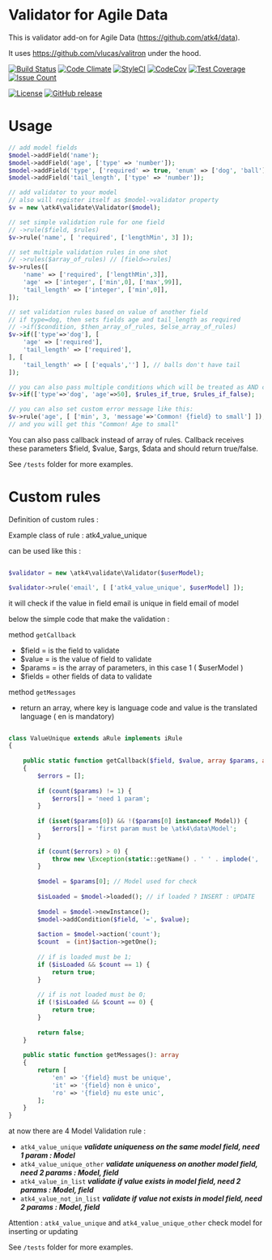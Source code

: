 # Validator for Agile Data

This is validator add-on for Agile Data (https://github.com/atk4/data).

It uses https://github.com/vlucas/valitron under the hood.


[![Build Status](https://travis-ci.org/atk4/validate.png?branch=develop)](https://travis-ci.org/atk4/validate)
[![Code Climate](https://codeclimate.com/github/atk4/validate/badges/gpa.svg)](https://codeclimate.com/github/atk4/validate)
[![StyleCI](https://styleci.io/repos/161695320/shield)](https://styleci.io/repos/161695320)
[![CodeCov](https://codecov.io/gh/atk4/validate/branch/develop/graph/badge.svg)](https://codecov.io/gh/atk4/validate)
[![Test Coverage](https://codeclimate.com/github/atk4/validate/badges/coverage.svg)](https://codeclimate.com/github/atk4/validate/coverage)
[![Issue Count](https://codeclimate.com/github/atk4/validate/badges/issue_count.svg)](https://codeclimate.com/github/atk4/validate)

[![License](https://poser.pugx.org/atk4/validate/license)](https://packagist.org/packages/atk4/validate)
[![GitHub release](https://img.shields.io/github/release/atk4/validate.svg?maxAge=2592000)](CHANGELOG.md)


# Usage

``` php
// add model fields
$model->addField('name');
$model->addField('age', ['type' => 'number']);
$model->addField('type', ['required' => true, 'enum' => ['dog', 'ball']]);
$model->addField('tail_length', ['type' => 'number']);

// add validator to your model
// also will register itself as $model->validator property
$v = new \atk4\validate\Validator($model);

// set simple validation rule for one field
// ->rule($field, $rules)
$v->rule('name', [ 'required', ['lengthMin', 3] ]);

// set multiple validation rules in one shot
// ->rules($array_of_rules) // [field=>rules]
$v->rules([
    'name' => ['required', ['lengthMin',3]],
    'age' => ['integer', ['min',0], ['max',99]],
    'tail_length' => ['integer', ['min',0]],
]);

// set validation rules based on value of another field
// if type=dog, then sets fields age and tail_length as required
// ->if($condition, $then_array_of_rules, $else_array_of_rules)
$v->if(['type'=>'dog'], [
    'age' => ['required'],
    'tail_length' => ['required'],
], [
    'tail_length' => [ ['equals',''] ], // balls don't have tail
]);

// you can also pass multiple conditions which will be treated as AND conditions
$v->if(['type'=>'dog', 'age'=>50], $rules_if_true, $rules_if_false);

// you can also set custom error message like this:
$v->rule('age', [ ['min', 3, 'message'=>'Common! {field} to small'] ]);
// and you will get this "Common! Age to small"
```

You can also pass callback instead of array of rules.
Callback receives these parameters $field, $value, $args, $data and should return true/false.

See `/tests` folder for more examples.

# Custom rules

Definition of custom rules : 

Example class of rule : atk4_value_unique

can be used like this :

``` php

$validator = new \atk4\validate\Validator($userModel);

$validator->rule('email', [ ['atk4_value_unique', $userModel] ]);

```

it will check if the value in field email is unique in field email of model  

below the simple code that make the validation :

method `getCallback` 
 - $field = is the field to validate
 - $value = is the value of field to validate
 - $params = is the array of parameters, in this case 1 ( $userModel )
 - $fields = other fields of data to validate

method `getMessages`
 - return an array, where key is language code and value is the translated language ( en is mandatory)  

``` php

class ValueUnique extends aRule implements iRule
{
    
    public static function getCallback($field, $value, array $params, array $fields): bool
    {
        $errors = [];
    
        if (count($params) != 1) {
            $errors[] = 'need 1 param';
        }
    
        if (isset($params[0]) && !($params[0] instanceof Model)) {
            $errors[] = 'first param must be \atk4\data\Model';
        }
    
        if (count($errors) > 0) {
            throw new \Exception(static::getName() . ' ' . implode(', ', $errors) . ' (Model $model,string $field)');
        }
    
        $model = $params[0]; // Model used for check
    
        $isLoaded = $model->loaded(); // if loaded ? INSERT : UPDATE
        
        $model = $model->newInstance();
        $model->addCondition($field, '=', $value);
        
        $action = $model->action('count');
        $count  = (int)$action->getOne();
                
        // if is loaded must be 1;
        if ($isLoaded && $count == 1) {
            return true;
        }
        
        // if is not loaded must be 0;
        if (!$isLoaded && $count == 0) {
            return true;
        }
        
        return false;
    }
    
    public static function getMessages(): array
    {
        return [
            'en' => '{field} must be unique',
            'it' => '{field} non è unico',
            'ro' => '{field} nu este unic',
        ];
    }
}

```

at now there are 4 Model Validation rule :
 - `atk4_value_unique` ***validate uniqueness on the same model field, need 1 param : Model*** 			  
 - `atk4_value_unique_other` ***validate uniqueness on another model field, need 2 params : Model, field*** 
 - `atk4_value_in_list` ***validate if value exists in model field, need 2 params : Model, field***
 - `atk4_value_not_in_list` ***validate if value not exists in model field, need 2 params : Model, field***
 
 Attention : `atk4_value_unique` and `atk4_value_unique_other` check model for inserting or updating
 
See `/tests` folder for more examples.
